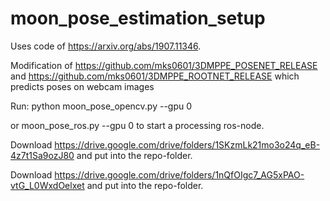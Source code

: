# moon_pose_estimation_setup

Uses code of https://arxiv.org/abs/1907.11346.

Modification of https://github.com/mks0601/3DMPPE_POSENET_RELEASE and https://github.com/mks0601/3DMPPE_ROOTNET_RELEASE which predicts poses on webcam images

Run:
python moon_pose_opencv.py --gpu 0

or moon_pose_ros.py --gpu 0 to start a processing ros-node.


Download https://drive.google.com/drive/folders/1SKzmLk21mo3o24q_eB-4z7t1Sa9ozJ80
and put into the repo-folder.

Download https://drive.google.com/drive/folders/1nQfOIgc7_AG5xPAO-vtG_L0WxdOelxet
and put into the repo-folder.


